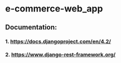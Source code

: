 # e-commerce-web_app
## Documentation:

### 1. https://docs.djangoproject.com/en/4.2/ 
### 2. https://www.django-rest-framework.org/
